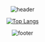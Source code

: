<div align="center">
  
![header](https://capsule-render.vercel.app/api?type=slice&color=auto&height=100&section=header&text=header%20render&fontSize=90)

[![Top Langs](https://github-readme-stats.vercel.app/api/top-langs/?username=hugh-eu)](https://github.com/hugh-eu/github-readme-stats)<br>

![footer](https://capsule-render.vercel.app/api?type=slice&color=auto&height=100&section=footer&text=footer%20render&fontSize=90)
  
</div>
